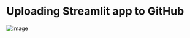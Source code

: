 # Uploading Streamlit app to GitHub
![image](https://user-images.githubusercontent.com/71446337/162387195-cd4fce48-8f80-4955-a4d2-cb94331cb449.png)

